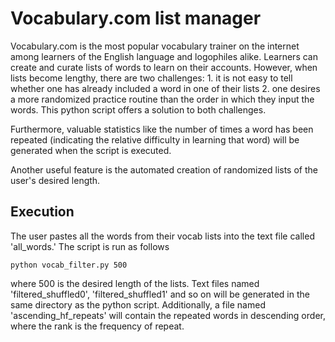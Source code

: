 # Vocabulary.com list manager

Vocabulary.com is the most popular vocabulary trainer on the internet among learners of the English language and logophiles alike. Learners can create and curate lists of words to learn on their accounts. However, when lists become lengthy, there are two challenges:
    1. it is not easy to tell whether one has already included a word in one of their lists
    2. one desires a more randomized practice routine than the order in which they input the words.
This python script offers a solution to both challenges.

Furthermore, valuable statistics like the number of times a word has been repeated (indicating the relative difficulty in learning that word) will be generated when the script is executed.

Another useful feature is the automated creation of randomized lists of the user's desired length.

## Execution
The user pastes all the words from their vocab lists into the text file called 'all_words.'
The script is run as follows

    python vocab_filter.py 500
    
where 500 is the desired length of the lists. Text files named 'filtered_shuffled0', 'filtered_shuffled1' and so on will be generated in the same directory as the python script. Additionally, a file named 'ascending_hf_repeats' will contain the repeated words in descending order, where the rank is the frequency of repeat.
